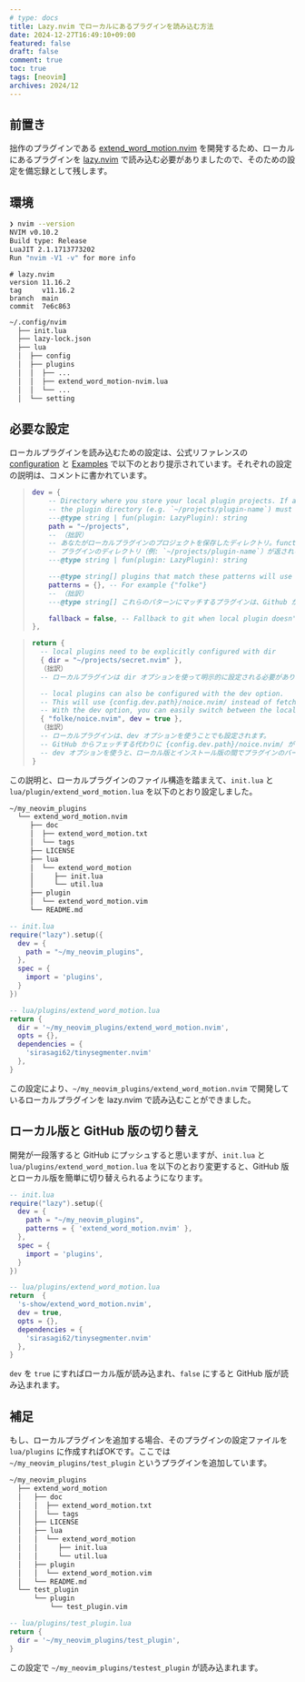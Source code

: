 ```yaml
---
# type: docs 
title: Lazy.nvim でローカルにあるプラグインを読み込む方法
date: 2024-12-27T16:49:10+09:00
featured: false
draft: false
comment: true
toc: true
tags: [neovim]
archives: 2024/12
---
```


## 前置き

拙作のプラグインである [extend_word_motion.nvim](https://github.com/s-show/extend_word_motion.nvim) を開発するため、ローカルにあるプラグインを [lazy.nvim](https://lazy.folke.io/) で読み込む必要がありましたので、そのための設定を備忘録として残します。

## 環境

```bash
❯ nvim --version
NVIM v0.10.2
Build type: Release
LuaJIT 2.1.1713773202
Run "nvim -V1 -v" for more info
```

```
# lazy.nvim
version 11.16.2
tag     v11.16.2
branch  main
commit  7e6c863
```

```bash
~/.config/nvim
  ├── init.lua
  ├── lazy-lock.json
  ├── lua
  │  ├── config
  │  ├── plugins
  │  │  ├── ...
  │  │  ├── extend_word_motion-nvim.lua
  │  │  └── ...
  │  └── setting
```

## 必要な設定

ローカルプラグインを読み込むための設定は、公式リファレンスの [configuration](https://lazy.folke.io/configuration) と [Examples](https://lazy.folke.io/spec/examples) で以下のとおり提示されています。それぞれの設定の説明は、コメントに書かれています。

> ```lua
> dev = {
>     -- Directory where you store your local plugin projects. If a function is used,
>     -- the plugin directory (e.g. `~/projects/plugin-name`) must be returned.
>     ---@type string | fun(plugin: LazyPlugin): string
>     path = "~/projects",
>     -- （拙訳）
>     -- あなたがローカルプラグインのプロジェクトを保存したディレクトリ。function を使うのであれば、
>     -- プラグインのディレクトリ（例: `~/projects/plugin-name`）が返される必要がある。
>     ---@type string | fun(plugin: LazyPlugin): string
>
>     ---@type string[] plugins that match these patterns will use your local versions instead of being fetched from GitHub
>     patterns = {}, -- For example {"folke"}
>     -- （拙訳）
>     ---@type string[] これらのパターンにマッチするプラグインは、Github から取得してくる代わりにローカルにあるものを使います。
>
>     fallback = false, -- Fallback to git when local plugin doesn't exist
> },
> ```

> ```lua
> return {
>   -- local plugins need to be explicitly configured with dir
>   { dir = "~/projects/secret.nvim" },
>   （拙訳）
>   -- ローカルプラグインは dir オプションを使って明示的に設定される必要があります。
>
>   -- local plugins can also be configured with the dev option.
>   -- This will use {config.dev.path}/noice.nvim/ instead of fetching it from GitHub
>   -- With the dev option, you can easily switch between the local and installed version of a plugin
>   { "folke/noice.nvim", dev = true },
>   （拙訳）
>   -- ローカルプラグインは、dev オプションを使うことでも設定されます。
>   -- GitHub からフェッチする代わりに {config.dev.path}/noice.nvim/ が使われます。
>   -- dev オプションを使うと、ローカル版とインストール版の間でプラグインのバージョンを簡単に切り替えられます。
> }
> ```

この説明と、ローカルプラグインのファイル構造を踏まえて、`init.lua` と `lua/plugin/extend_word_motion.lua` を以下のとおり設定しました。

```bash
~/my_neovim_plugins
  └── extend_word_motion.nvim
     ├── doc
     │  ├── extend_word_motion.txt
     │  └── tags
     ├── LICENSE
     ├── lua
     │  └── extend_word_motion
     │     ├── init.lua
     │     └── util.lua
     ├── plugin
     │  └── extend_word_motion.vim
     └── README.md
```

```lua
-- init.lua
require("lazy").setup({
  dev = {
    path = "~/my_neovim_plugins",
  },
  spec = {
    import = 'plugins',
  }
})
```

```lua
-- lua/plugins/extend_word_motion.lua
return {
  dir = '~/my_neovim_plugins/extend_word_motion.nvim',
  opts = {},
  dependencies = {
    'sirasagi62/tinysegmenter.nvim'
  },
}
```

この設定により、`~/my_neovim_plugins/extend_word_motion.nvim` で開発しているローカルプラグインを lazy.nvim で読み込むことができました。

## ローカル版と GitHub 版の切り替え

開発が一段落すると GitHub にプッシュすると思いますが、`init.lua` と `lua/plugins/extend_word_motion.lua` を以下のとおり変更すると、GitHub 版とローカル版を簡単に切り替えられるようになります。

```lua
-- init.lua
require("lazy").setup({
  dev = {
    path = "~/my_neovim_plugins",
    patterns = { 'extend_word_motion.nvim' },
  },
  spec = {
    import = 'plugins',
  }
})
```

```lua
-- lua/plugins/extend_word_motion.lua
return  {
  's-show/extend_word_motion.nvim',
  dev = true,
  opts = {},
  dependencies = {
    'sirasagi62/tinysegmenter.nvim'
  },
}
```
`dev` を `true` にすればローカル版が読み込まれ、`false` にすると GitHub 版が読み込まれます。

## 補足

もし、ローカルプラグインを追加する場合、そのプラグインの設定ファイルを `lua/plugins` に作成すればOKです。ここでは `~/my_neovim_plugins/test_plugin` というプラグインを追加しています。

```bash
~/my_neovim_plugins
  ├── extend_word_motion
  │   ├── doc
  │   │  ├── extend_word_motion.txt
  │   │  └── tags
  │   ├── LICENSE
  │   ├── lua
  │   │  └── extend_word_motion
  │   │     ├── init.lua
  │   │     └── util.lua
  │   ├── plugin
  │   │  └── extend_word_motion.vim
  │   └── README.md
  └── test_plugin
      └── plugin
          └── test_plugin.vim
```

```lua
-- lua/plugins/test_plugin.lua
return {
  dir = '~/my_neovim_plugins/test_plugin',
}
```

この設定で `~/my_neovim_plugins/testest_plugin` が読み込まれます。

